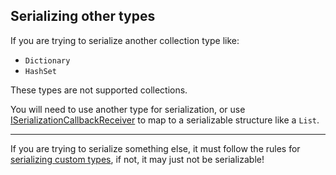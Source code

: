 ## Serializing other types
If you are trying to serialize another collection type like:  
- `Dictionary`
- `HashSet`

These types are not supported collections.  

You will need to use another type for serialization, or use [ISerializationCallbackReceiver](https://docs.unity3d.com/ScriptReference/ISerializationCallbackReceiver.html) to map to a serializable structure like a `List`.

---

If you are trying to serialize something else, it must follow the rules for [serializing custom types](Custom%20Types.md), if not, it may just not be serializable!